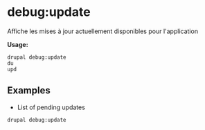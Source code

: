 # debug:update
Affiche les mises à jour actuellement disponibles pour l'application

**Usage:**
```
drupal debug:update
du
upd
```

## Examples
* List of pending updates
```
drupal debug:update
```
